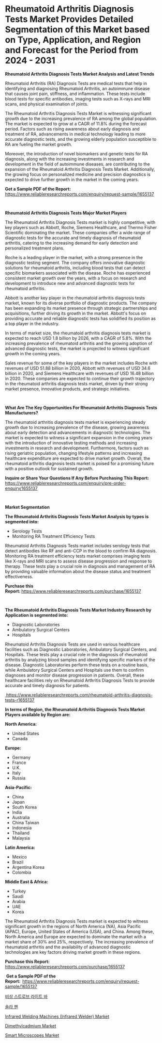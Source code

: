<p><h1>Rheumatoid Arthritis Diagnosis Tests Market Provides Detailed Segmentation of this Market based on Type, Application, and Region and Forecast for the Period from 2024 - 2031</h1></p><p><strong>Rheumatoid Arthritis Diagnosis Tests Market Analysis and Latest Trends</strong></p>
<p><p>Rheumatoid Arthritis (RA) Diagnosis Tests are medical tests that help in identifying and diagnosing Rheumatoid Arthritis, an autoimmune disease that causes joint pain, stiffness, and inflammation. These tests include blood tests for specific antibodies, imaging tests such as X-rays and MRI scans, and physical examination of joints.</p><p>The Rheumatoid Arthritis Diagnosis Tests Market is witnessing significant growth due to the increasing prevalence of RA among the global population. The market is expected to grow at a CAGR of 11.8% during the forecast period. Factors such as rising awareness about early diagnosis and treatment of RA, advancements in medical technology leading to more accurate diagnostic tests, and the growing elderly population susceptible to RA are fueling the market growth.</p><p>Moreover, the introduction of novel biomarkers and genetic tests for RA diagnosis, along with the increasing investments in research and development in the field of autoimmune diseases, are contributing to the expansion of the Rheumatoid Arthritis Diagnosis Tests Market. Additionally, the growing focus on personalized medicine and precision diagnostics is expected to drive further growth in the market in the coming years.</p></p>
<p><strong>Get a Sample PDF of the Report:&nbsp;</strong> <a href="https://www.reliableresearchreports.com/enquiry/request-sample/1655137">https://www.reliableresearchreports.com/enquiry/request-sample/1655137</a></p>
<p>&nbsp;</p>
<p><strong>Rheumatoid Arthritis Diagnosis Tests Major Market Players</strong></p>
<p><p>The Rheumatoid Arthritis Diagnosis Tests market is highly competitive, with key players such as Abbott, Roche, Siemens Healthcare, and Thermo Fisher Scientific dominating the market. These companies offer a wide range of diagnostic tests for the accurate and timely diagnosis of rheumatoid arthritis, catering to the increasing demand for early detection and personalized treatment plans.</p><p>Roche is a leading player in the market, with a strong presence in the diagnostic testing segment. The company offers innovative diagnostic solutions for rheumatoid arthritis, including blood tests that can detect specific biomarkers associated with the disease. Roche has experienced consistent market growth over the years, with a focus on research and development to introduce new and advanced diagnostic tests for rheumatoid arthritis.</p><p>Abbott is another key player in the rheumatoid arthritis diagnosis tests market, known for its diverse portfolio of diagnostic products. The company has been expanding its market presence through strategic partnerships and acquisitions, further driving its growth in the market. Abbott's focus on providing accurate and reliable diagnostic tests has solidified its position as a top player in the industry.</p><p>In terms of market size, the rheumatoid arthritis diagnosis tests market is expected to reach USD 1.8 billion by 2026, with a CAGR of 5.8%. With the increasing prevalence of rheumatoid arthritis and the growing adoption of advanced diagnostic tests, the market is projected to witness significant growth in the coming years.</p><p>Sales revenue for some of the key players in the market includes Roche with revenues of USD 51.88 billion in 2020, Abbott with revenues of USD 34.6 billion in 2020, and Siemens Healthcare with revenues of USD 16.48 billion in 2020. These companies are expected to continue their growth trajectory in the rheumatoid arthritis diagnosis tests market, driven by their strong market presence, innovative products, and strategic initiatives.</p></p>
<p>&nbsp;</p>
<p><strong>What Are The Key Opportunities For Rheumatoid Arthritis Diagnosis Tests Manufacturers?</strong></p>
<p><p>The rheumatoid arthritis diagnosis tests market is experiencing steady growth due to increasing prevalence of the disease, growing awareness about early detection and advancements in diagnostic technologies. The market is expected to witness a significant expansion in the coming years with the introduction of innovative testing methods and increasing investments in research and development. Furthermore, factors such as rising geriatric population, changing lifestyle patterns and increasing healthcare expenditure are expected to drive market growth. Overall, the rheumatoid arthritis diagnosis tests market is poised for a promising future with a positive outlook for sustained growth.</p></p>
<p><strong>Inquire or Share Your Questions If Any Before Purchasing This Report:</strong> <a href="https://www.reliableresearchreports.com/enquiry/pre-order-enquiry/1655137">https://www.reliableresearchreports.com/enquiry/pre-order-enquiry/1655137</a></p>
<p>&nbsp;</p>
<p><strong>Market Segmentation</strong></p>
<p><strong>The Rheumatoid Arthritis Diagnosis Tests Market Analysis by types is segmented into:</strong></p>
<p><ul><li>Serology Tests</li><li>Monitoring RA Treatment Efficiency Tests</li></ul></p>
<p><p>Rheumatoid Arthritis Diagnosis Tests market includes serology tests that detect antibodies like RF and anti-CCP in the blood to confirm RA diagnosis. Monitoring RA treatment efficiency tests market comprises imaging tests like X-rays and MRI scans to assess disease progression and response to therapy. These tests play a crucial role in diagnosis and management of RA by providing valuable information about the disease status and treatment effectiveness.</p></p>
<p><strong>Purchase this Report:&nbsp;</strong><a href="https://www.reliableresearchreports.com/purchase/1655137">https://www.reliableresearchreports.com/purchase/1655137</a></p>
<p>&nbsp;</p>
<p><strong>The Rheumatoid Arthritis Diagnosis Tests Market Industry Research by Application is segmented into:</strong></p>
<p><ul><li>Diagnostic Laboratories</li><li>Ambulatory Surgical Centers</li><li>Hospitals</li></ul></p>
<p><p>Rheumatoid Arthritis Diagnosis Tests are used in various healthcare facilities such as Diagnostic Laboratories, Ambulatory Surgical Centers, and Hospitals. These tests play a crucial role in the diagnosis of rheumatoid arthritis by analyzing blood samples and identifying specific markers of the disease. Diagnostic Laboratories perform these tests on a routine basis, while Ambulatory Surgical Centers and Hospitals use them to confirm diagnoses and monitor disease progression in patients. Overall, these healthcare facilities rely on Rheumatoid Arthritis Diagnosis Tests to provide accurate and timely diagnosis for patients.</p></p>
<p><a href="https://www.reliableresearchreports.com/rheumatoid-arthritis-diagnosis-tests-r1655137">&nbsp;https://www.reliableresearchreports.com/rheumatoid-arthritis-diagnosis-tests-r1655137</a></p>
<p><strong>In terms of Region, the Rheumatoid Arthritis Diagnosis Tests Market Players available by Region are:</strong></p>
<p>
    <p> <strong> North America: </strong>
        <ul>
            <li>United States</li>
            <li>Canada</li>
        </ul>
        </p> 
    <p> <strong> Europe: </strong>
        <ul>
            <li>Germany</li>
            <li>France</li>
            <li>U.K.</li>
            <li>Italy</li>
            <li>Russia</li>
        </ul>
        </p> 
    <p> <strong> Asia-Pacific: </strong>
        <ul>
            <li>China</li>
            <li>Japan</li>
            <li>South Korea</li>
            <li>India</li>
            <li>Australia</li>
            <li>China Taiwan</li>
            <li>Indonesia</li>
            <li>Thailand</li>
            <li>Malaysia</li>
        </ul>
        </p> 
    <p> <strong> Latin America: </strong>
        <ul>
            <li>Mexico</li>
            <li>Brazil</li>
            <li>Argentina Korea</li>
            <li>Colombia</li>
        </ul>
        </p> 
    <p> <strong> Middle East & Africa: </strong>
        <ul>
            <li>Turkey</li>
            <li>Saudi</li>
            <li>Arabia</li>
            <li>UAE</li>
            <li>Korea</li>
        </ul>
    </p>
    </p>
<p><p>The Rheumatoid Arthritis Diagnosis Tests market is expected to witness significant growth in the regions of North America (NA), Asia Pacific (APAC), Europe, United States of America (USA), and China. Among these, North America and Europe are expected to dominate the market with a market share of 30% and 25%, respectively. The increasing prevalence of rheumatoid arthritis and the availability of advanced diagnostic technologies are key factors driving market growth in these regions.</p></p>
<p><strong>Purchase this Report: </strong><a href="https://www.reliableresearchreports.com/purchase/1655137">https://www.reliableresearchreports.com/purchase/1655137</a></p>
<p>&nbsp;<strong>Get a Sample PDF of the Report:&nbsp;&nbsp;</strong><a href="https://www.reliableresearchreports.com/enquiry/request-sample/1655137">https://www.reliableresearchreports.com/enquiry/request-sample/1655137</a></p>
<p><strong></strong></p>
<p><p><a href="https://github.com/BrettWeberrt8767765/Market-Research-Report-List-1/blob/main/814562653263.md">비상 스트로브 라이트 바</a></p><p><a href="https://github.com/camron674/Market-Research-Report-List-1/blob/main/344887053264.md">솔라 팬</a></p><p><a href="https://www.linkedin.com/pulse/infrared-welding-machines-welder-market-exploring-share-trends-0w2cf">Infrared Welding Machines (Infrared Welder) Market</a></p><p><a href="https://github.com/Hazelklievgspy6vdcsmu106w/Market-Research-Report-List-2/blob/main/dimethylcadmium-market.md">Dimethylcadmium Market</a></p><p><a href="https://www.linkedin.com/pulse/smart-microscopes-market-comprehensive-assessment-type-application-kwqcf">Smart Microscopes Market</a></p></p>